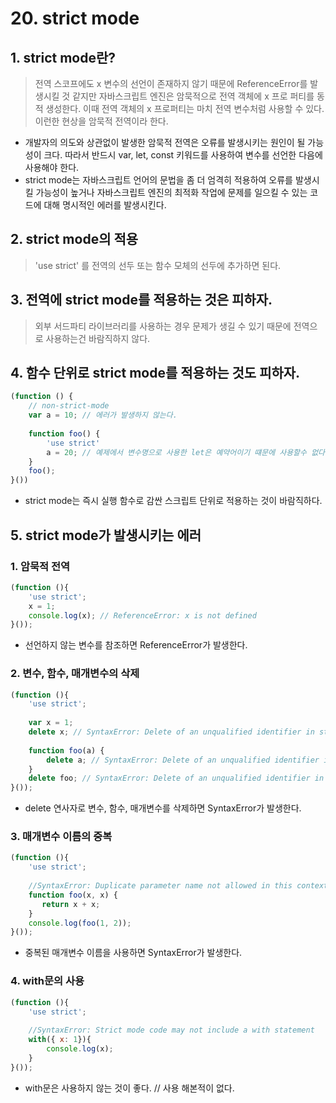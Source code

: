 # 20. strict mode

## 1. strict mode란?

> 전역 스코프에도 x 변수의 선언이 존재하지 않기 때문에 ReferenceError를 발생시킬 것 같지만 자바스크립트 엔진은 암묵적으로 전역 객체에 x 프로 퍼티를 동적 생성한다. 이때 전역 객체의 x 프로퍼티는 마치 전역 변수처럼 사용할 수 있다. 이런한 현상을 암묵적 전역이라 한다.

- 개발자의 의도와 상관없이 발생한 암묵적 전역은 오류를 발생시키는 원인이 될 가능성이 크다. 따라서 반드시 var, let, const 키워드를 사용하여 변수를 선언한 다음에 사용해야 한다.
- strict mode는 자바스크립트 언어의 문법을 좀 더 엄격히 적용하여 오류를 발생시킬 가능성이 높거나 자바스크립트 엔진의 최적화 작업에 문제를 일으킬 수 있는 코드에 대해 명시적인 에러를 발생시킨다.

## 2. strict mode의 적용

> 'use strict' 를 전역의 선두 또는 함수 모체의 선두에 추가하면 된다.

## 3. 전역에 strict mode를 적용하는 것은 피하자.

> 외부 서드파티 라이브러리를 사용하는 경우 문제가 생길 수 있기 때문에 전역으로 사용하는건 바람직하지 않다.

## 4. 함수 단위로 strict mode를 적용하는 것도 피하자.

```javascript
(function () {
    // non-strict-mode
    var a = 10; // 에러가 발생하지 않는다.
    
    function foo() {
        'use strict'
        a = 20; // 예제에서 변수명으로 사용한 let은 예약어이기 떄문에 사용할수 없다.
    }
    foo();
}())
```

- strict mode는 즉시 실행 함수로 감싼 스크립트 단위로 적용하는 것이 바람직하다.

## 5. strict mode가 발생시키는 에러

### 1. 암묵적 전역

```javascript
(function (){
    'use strict';
    x = 1;
    console.log(x); // ReferenceError: x is not defined
}());
```

- 선언하지 않는 변수를 참조하면 ReferenceError가 발생한다.

### 2. 변수, 함수, 매개변수의 삭제

```javascript
(function (){
    'use strict';
    
    var x = 1;
    delete x; // SyntaxError: Delete of an unqualified identifier in strict mode.
    
    function foo(a) {
        delete a; // SyntaxError: Delete of an unqualified identifier in strict mode.
    }
    delete foo; // SyntaxError: Delete of an unqualified identifier in strict mode.
}());
```

- delete 연사자로 변수, 함수, 매개변수를 삭제하면 SyntaxError가 발생한다.

### 3. 매개변수 이름의 중복

```javascript
(function (){
    'use strict';
    
    //SyntaxError: Duplicate parameter name not allowed in this context
    function foo(x, x) {
       return x + x; 
    }
    console.log(foo(1, 2));
}());
```
- 중복된 매개변수 이름을 사용하면 SyntaxError가 발생한다.

### 4. with문의 사용

```javascript
(function (){
    'use strict';
    
    //SyntaxError: Strict mode code may not include a with statement
    with({ x: 1}){
        console.log(x);
    }
}());
```
- with문은 사용하지 않는 것이 좋다. // 사용 해본적이 없다.





